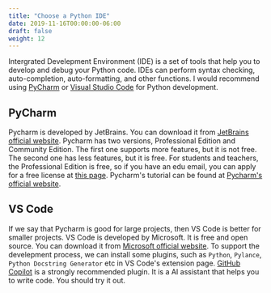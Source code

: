 ```yaml
---
title: "Choose a Python IDE"
date: 2019-11-16T00:00:00-06:00
draft: false
weight: 12
---
```


Intergrated Develepment Environment (IDE) is a set of tools that help you to develop and debug your Python code. IDEs can perform syntax checking, auto-completion, auto-formatting, and other functions. I would recommend using [PyCharm](https://www.jetbrains.com/pycharm/) or [Visual Studio Code](https://code.visualstudio.com/) for Python development.

## PyCharm

Pycharm is developed by JetBrains. You can download it from [JetBrains official website](https://www.jetbrains.com/pycharm/download/). Pycharm has two versions, Professional Edition and Community Edition. The first one supports more features, but it is not free. The second one has less features, but it is free. For students and teachers, the Professional Edition is free, so if you have an edu email, you can apply for a free license at [this page](https://www.jetbrains.com/student/). Pycharm's tutorial can be found at [Pycharm's official website](https://www.jetbrains.com/help/pycharm/quick-start-guide.html#).

## VS Code

If we say that Pycharm is good for large projects, then VS Code is better for smaller projects. VS Code is developed by Microsoft. It is free and open source. You can download it from [Microsoft official website](https://code.visualstudio.com/). To support the develepment process, we can install some plugins, such as `Python`, `Pylance`, `Python Docstring Generator` etc in VS Code's extension page. [GitHub Copilot](https://copilot.github.com/) is a strongly recommended plugin. It is a AI assistant that helps you to write code. You should try it out.
